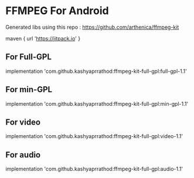# FFMPEG For Android

Generated libs using this repo : https://github.com/arthenica/ffmpeg-kit

maven { url 'https://jitpack.io' }

## For Full-GPL
implementation 'com.github.kashyaprrathod:ffmpeg-kit-full-gpl:full-gpl-1.1'

## For min-GPL
implementation 'com.github.kashyaprrathod:ffmpeg-kit-full-gpl:min-gpl-1.1'

## For video
implementation 'com.github.kashyaprrathod:ffmpeg-kit-full-gpl:video-1.1'

## For audio
implementation 'com.github.kashyaprrathod:ffmpeg-kit-full-gpl:audio-1.1'
